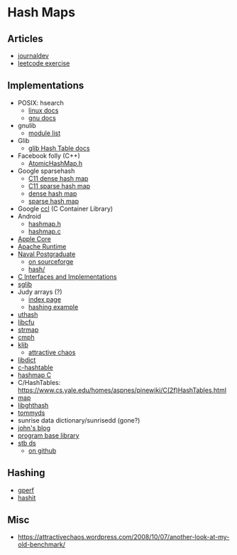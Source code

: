 # Hash Maps

## Articles

* [journaldev](https://www.journaldev.com/35238/hash-table-in-c-plus-plus)
* [leetcode exercise](https://leetcode.com/problems/design-hashmap/)

## Implementations

* POSIX: hsearch
  - [linux docs](https://man7.org/linux/man-pages/man3/hsearch.3.html)
  - [gnu docs](https://www.gnu.org/software/libc/manual/html_node/Hash-Search-Function.html)
* gnulib
  - [module list](https://www.gnu.org/software/gnulib/MODULES.html#ansic_ext_container)
* Glib
  - [glib Hash Table docs](https://developer.gnome.org/glib/2.28/glib-Hash-Tables.html)
* Facebook folly (C++)
  - [AtomicHashMap.h](https://github.com/facebook/folly/blob/master/folly/AtomicHashMap.h)
* Google sparsehash
  - [C11 dense hash map](https://github.com/sparsehash/sparsehash-c11/blob/master/sparsehash/dense_hash_map)
  - [C11 sparse hash map](https://github.com/sparsehash/sparsehash-c11/tree/master/sparsehash)
  - [dense hash map](https://github.com/sparsehash/sparsehash/blob/master/src/sparsehash/dense_hash_map)
  - [sparse hash map](https://github.com/sparsehash/sparsehash/tree/master/src/sparsehash)
* Google [ccl](https://code.google.com/archive/p/ccl/) (C Container Library)
* Android
  - [hashmap.h](https://github.com/koush/android_system_core/blob/6c590a6db64dc8a74ec144bee90dd946cbc90cf3/include/cutils/hashmap.h)
  - [hashmap.c](https://github.com/koush/android_system_core/blob/6c590a6db64dc8a74ec144bee90dd946cbc90cf3/libcutils/hashmap.c)
* [Apple Core](https://developer.apple.com/documentation/corefoundation/cfdictionary-rum)
* [Apache Runtime](http://apr.apache.org/docs/apr/1.4/group__apr__hash.html)
* [Naval Postgraduate](http://npsml.sourceforge.net/)
  - [on sourceforge](https://sourceforge.net/p/npsml/code/ci/default/tree/)
  * [hash/](https://sourceforge.net/p/npsml/code/ci/default/tree/src/hash/)
* [C Interfaces and Implementations](http://drh.github.io/cii/)
* [sglib](http://sglib.sourceforge.net/)
* Judy arrays (?)
  - [index page](http://judy.sourceforge.net/index.html)
  - [hashing example](http://judy.sourceforge.net/examples/Judy_hashing.pdf)
* [uthash](http://troydhanson.github.io/uthash/)
* [libcfu](https://github.com/crees/libcfu)
* [strmap](http://pokristensson.com/strmap.html)
* [cmph](http://cmph.sourceforge.net/)
* [klib](https://github.com/attractivechaos/klib)
  - [attractive chaos](https://attractivechaos.wordpress.com/programs/)
* [libdict](https://github.com/fmela/libdict)
* [c-hashtable](https://github.com/dozylynx/C-hashtable)
* [hashmap C](https://github.com/KingHodor/HashMap)
* C/HashTables: https://www.cs.yale.edu/homes/aspnes/pinewiki/C(2f)HashTables.html
* [map](https://github.com/rxi/map)
* [libghthash](https://github.com/SimonKagstrom/libghthash)
* [tommyds](https://www.tommyds.it/)
* sunrise data dictionary/sunrisedd (gone?)
* [john's blog](https://www.gnu.org/software/libc/manual/html_node/Hash-Search-Function.html)
* [program base library](http://www.mission-base.com/peter/source/pbl/doc/map.html)
* [stb ds](http://nothings.org/stb_ds/)
  - [on github](https://github.com/nothings/stb)

## Hashing

* [gperf](https://developer.ibm.com/tutorials/l-gperf/)
* [hashit](https://github.com/cjavad/hashit)

## Misc

* https://attractivechaos.wordpress.com/2008/10/07/another-look-at-my-old-benchmark/
